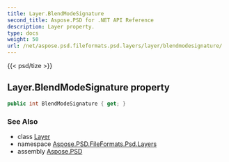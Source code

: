 ```yaml
---
title: Layer.BlendModeSignature
second_title: Aspose.PSD for .NET API Reference
description: Layer property. 
type: docs
weight: 50
url: /net/aspose.psd.fileformats.psd.layers/layer/blendmodesignature/
---
```

{{< psd/tize >}}
## Layer.BlendModeSignature property

```csharp
public int BlendModeSignature { get; }
```

### See Also

* class [Layer](../)
* namespace [Aspose.PSD.FileFormats.Psd.Layers](../../layer/)
* assembly [Aspose.PSD](../../../)


